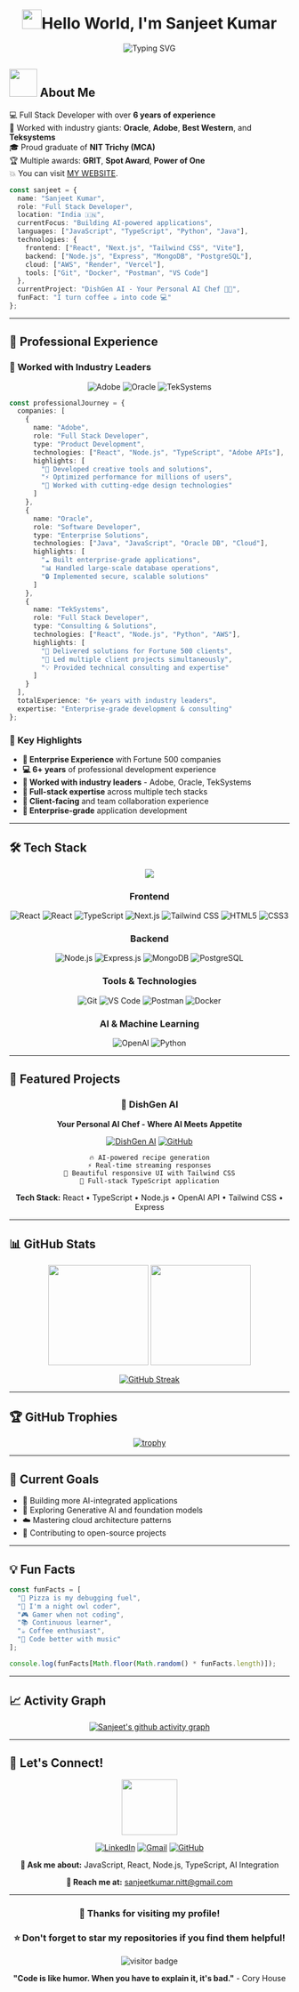 # <div align="center"><img src="https://media.giphy.com/media/hvRJCLFzcasrR4ia7z/giphy.gif" width="35">Hello World, I'm Sanjeet Kumar</div>


<div align="center">
  
![Typing SVG](https://readme-typing-svg.herokuapp.com?font=Fira+Code&size=30&duration=3000&pause=1000&color=C8BE25&center=true&vCenter=true&width=600&lines=Full+Stack+Developer+%F0%9F%92%BB;AI+Enthusiast+%F0%9F%A4%96;Problem+Solver+%F0%9F%A7%A9;Code+Craftsman+%E2%9A%A1)

</div>



## <picture><img src = "https://github.com/7oSkaaa/7oSkaaa/blob/main/Images/about_me.gif?raw=true" width = 50px></picture> About Me

💻 Full Stack Developer with over **6 years of experience**  
🏢 Worked with industry giants: **Oracle**, **Adobe**, **Best Western**, and **Teksystems**    
🎓 Proud graduate of **NIT Trichy (MCA)**  
🏆 Multiple awards: **GRIT**, **Spot Award**, **Power of One**     
💥 You can visit [MY WEBSITE](https://sanjeet-kumar-nitt.netlify.app/).

```typescript
const sanjeet = {
  name: "Sanjeet Kumar",
  role: "Full Stack Developer",
  location: "India 🇮🇳",
  currentFocus: "Building AI-powered applications",
  languages: ["JavaScript", "TypeScript", "Python", "Java"],
  technologies: {
    frontend: ["React", "Next.js", "Tailwind CSS", "Vite"],
    backend: ["Node.js", "Express", "MongoDB", "PostgreSQL"],
    cloud: ["AWS", "Render", "Vercel"],
    tools: ["Git", "Docker", "Postman", "VS Code"]
  },
  currentProject: "DishGen AI - Your Personal AI Chef 👨‍🍳",
  funFact: "I turn coffee ☕ into code 💻"
};
```

---

## 💼 Professional Experience

### 🌟 Worked with Industry Leaders

<div align="center">

![Adobe](https://img.shields.io/badge/Adobe-FF0000?style=for-the-badge&logo=adobe&logoColor=white)
![Oracle](https://img.shields.io/badge/Oracle-F80000?style=for-the-badge&logo=oracle&logoColor=white)
![TekSystems](https://img.shields.io/badge/TekSystems-0066CC?style=for-the-badge&logoColor=white)

</div>

```typescript
const professionalJourney = {
  companies: [
    {
      name: "Adobe",
      role: "Full Stack Developer",
      type: "Product Development",
      technologies: ["React", "Node.js", "TypeScript", "Adobe APIs"],
      highlights: [
        "🎨 Developed creative tools and solutions",
        "⚡ Optimized performance for millions of users",
        "🔧 Worked with cutting-edge design technologies"
      ]
    },
    {
      name: "Oracle",
      role: "Software Developer",
      type: "Enterprise Solutions",
      technologies: ["Java", "JavaScript", "Oracle DB", "Cloud"],
      highlights: [
        "☁️ Built enterprise-grade applications",
        "📊 Handled large-scale database operations",
        "🔒 Implemented secure, scalable solutions"
      ]
    },
    {
      name: "TekSystems",
      role: "Full Stack Developer",
      type: "Consulting & Solutions",
      technologies: ["React", "Node.js", "Python", "AWS"],
      highlights: [
        "🤝 Delivered solutions for Fortune 500 clients",
        "🚀 Led multiple client projects simultaneously",
        "💡 Provided technical consulting and expertise"
      ]
    }
  ],
  totalExperience: "6+ years with industry leaders",
  expertise: "Enterprise-grade development & consulting"
};
```

### 🎯 Key Highlights
- **🏢 Enterprise Experience** with Fortune 500 companies
- **💻 6+ years** of professional development experience
- **🌟 Worked with industry leaders** - Adobe, Oracle, TekSystems
- **🚀 Full-stack expertise** across multiple tech stacks
- **👥 Client-facing** and team collaboration experience
- **🔧 Enterprise-grade** application development

---

## 🛠️ Tech Stack
<p align="center">
  <a href="https://skillicons.dev">
    <img src="https://skillicons.dev/icons?i=git,aws,azure,cpp,css,jest,postgres,prisma,graphql,express,figma,firebase,github,html,java,js,md,materialui,mongodb,nextjs,nodejs,postman,react,redux,tailwind,ts,vscode,npm,jenkins,jquery,py,regex,selenium,vite,webpack&perline=14" />
  </a>
</p>
<div align="center">

### Frontend
![React](https://img.shields.io/badge/React-20232A?style=for-the-badge&logo=react&logoColor=61DAFB)
![React](https://img.shields.io/badge/-Redux-black?style=for-the-badge&logo=redux&logoColor=7248B6)
![TypeScript](https://img.shields.io/badge/TypeScript-007ACC?style=for-the-badge&logo=typescript&logoColor=white)
![Next.js](https://img.shields.io/badge/Next.js-000000?style=for-the-badge&logo=next.js&logoColor=white)
![Tailwind CSS](https://img.shields.io/badge/Tailwind_CSS-38B2AC?style=for-the-badge&logo=tailwind-css&logoColor=white)
![HTML5](https://img.shields.io/badge/HTML5-E34F26?style=for-the-badge&logo=html5&logoColor=white)
![CSS3](https://img.shields.io/badge/CSS3-1572B6?style=for-the-badge&logo=css3&logoColor=white)

### Backend
![Node.js](https://img.shields.io/badge/Node.js-43853D?style=for-the-badge&logo=node.js&logoColor=white)
![Express.js](https://img.shields.io/badge/Express.js-404D59?style=for-the-badge&logo=express&logoColor=white)
![MongoDB](https://img.shields.io/badge/MongoDB-4EA94B?style=for-the-badge&logo=mongodb&logoColor=white)
![PostgreSQL](https://img.shields.io/badge/PostgreSQL-316192?style=for-the-badge&logo=postgresql&logoColor=white)

### Tools & Technologies
![Git](https://img.shields.io/badge/Git-F05032?style=for-the-badge&logo=git&logoColor=white)
![VS Code](https://img.shields.io/badge/VS_Code-0078D4?style=for-the-badge&logo=visual%20studio%20code&logoColor=white)
![Postman](https://img.shields.io/badge/Postman-FF6C37?style=for-the-badge&logo=postman&logoColor=white)
![Docker](https://img.shields.io/badge/Docker-2CA5E0?style=for-the-badge&logo=docker&logoColor=white)

### AI & Machine Learning
![OpenAI](https://img.shields.io/badge/OpenAI-412991?style=for-the-badge&logo=openai&logoColor=white)
![Python](https://img.shields.io/badge/Python-3776AB?style=for-the-badge&logo=python&logoColor=white)

</div>

---

## 🌟 Featured Projects

<div align="center">

### 🍳 DishGen AI
**Your Personal AI Chef - Where AI Meets Appetite**

[![DishGen AI](https://img.shields.io/badge/DishGen_AI-Live_Demo-success?style=for-the-badge)](https://dishgen-ai.netlify.app/)
[![GitHub](https://img.shields.io/badge/GitHub-View_Code-181717?style=for-the-badge&logo=github)](https://github.com/CodingWithSanjeet/dishgen-ai)

```
🔥 AI-powered recipe generation
⚡ Real-time streaming responses
🎨 Beautiful responsive UI with Tailwind CSS
🚀 Full-stack TypeScript application
```

**Tech Stack:** React • TypeScript • Node.js • OpenAI API • Tailwind CSS • Express

</div>

---

## 📊 GitHub Stats

<div align="center">
  
<img height="180em" src="https://github-readme-stats.vercel.app/api?username=CodingWithSanjeet&show_icons=true&theme=tokyonight&include_all_commits=true&count_private=true"/>
<img height="180em" src="https://github-readme-stats.vercel.app/api/top-langs/?username=CodingWithSanjeet&layout=compact&langs_count=8&theme=tokyonight"/>

</div>

<div align="center">
  
[![GitHub Streak](https://streak-stats.demolab.com/?user=CodingWithSanjeet&theme=tokyonight)](https://git.io/streak-stats)

</div>

---

## 🏆 GitHub Trophies

<div align="center">
  
[![trophy](https://github-profile-trophy.vercel.app/?username=CodingWithSanjeet&theme=tokyonight&row=1&column=6)](https://github.com/ryo-ma/github-profile-trophy)

</div>

---

## 🎯 Current Goals

- 🤖 Building more AI-integrated applications
- 🧠 Exploring Generative AI and foundation models
- ☁️ Mastering cloud architecture patterns
- 🔄 Contributing to open-source projects

---

## 💡 Fun Facts

```javascript
const funFacts = [
  "🍕 Pizza is my debugging fuel",
  "🌙 I'm a night owl coder",
  "🎮 Gamer when not coding",
  "📚 Continuous learner",
  "☕ Coffee enthusiast",
  "🎵 Code better with music"
];

console.log(funFacts[Math.floor(Math.random() * funFacts.length)]);
```

---

## 📈 Activity Graph

<div align="center">
  
[![Sanjeet's github activity graph](https://github-readme-activity-graph.vercel.app/graph?username=CodingWithSanjeet&theme=tokyo-night)](https://github.com/ashutosh00710/github-readme-activity-graph)

</div>

---

## 🤝 Let's Connect!
<div align="center">
  <img src="https://user-images.githubusercontent.com/74038190/216649426-0c2ee152-84d8-4707-85c4-27a378d2f78a.gif" width="100" />
</div>
<div align="center">

[![LinkedIn](https://img.shields.io/badge/LinkedIn-0077B5?style=for-the-badge&logo=linkedin&logoColor=white)](https://www.linkedin.com/in/sanjeet-kumar-nitt/)
[![Gmail](https://img.shields.io/badge/Gmail-D14836?style=for-the-badge&logo=gmail&logoColor=white)](mailto:sanjeetkumar.nitt@gmail.com)
[![GitHub](https://img.shields.io/badge/GitHub-100000?style=for-the-badge&logo=github&logoColor=white)](https://github.com/CodingWithSanjeet)

**💬 Ask me about:** JavaScript, React, Node.js, TypeScript, AI Integration

**📧 Reach me at:** sanjeetkumar.nitt@gmail.com

</div>

---

<div align="center">
  
### 🎊 Thanks for visiting my profile! 
### ⭐ Don't forget to star my repositories if you find them helpful!

![visitor badge](https://visitor-badge.laobi.icu/badge?page_id=CodingWithSanjeet.visitor-badge)

**"Code is like humor. When you have to explain it, it's bad."** - Cory House

</div>
